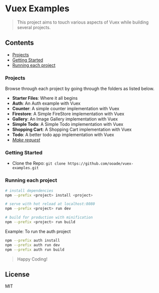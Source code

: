 # Vuex Examples

> This project aims to touch various aspects of Vuex while building several projects.

## Contents

- [Projects](#projects)
- [Getting Started](#getting-started)
- [Running each project](#running-each-project)

### Projects

Browse through each project by going through the folders as listed below.

- **Starter Files**: Where it all begins
- **Auth**: An Auth example with Vuex
- **Counter**: A simple counter implementation with Vuex
- **Firestore**: A Simple FireStore implementation with Vuex
- **Gallery**: An Image Gallery implementation with Vuex
- **Simple Todo**: A Simple Todo implementation with Vuex
- **Shopping Cart**: A Shopping Cart implementation with Vuex
- **Todo**: A better todo app implementation with Vuex
- [_Make request_](https://github.com/ooade/vuex-examples/issues/new)

### Getting Started

- Clone the Repo: `git clone https://github.com/ooade/vuex-examples.git`

### Running each project

```bash
# install dependencies
npm --prefix <project> install <project>

# serve with hot reload at localhost:8080
npm --prefix <project> run dev

# build for production with minification
npm --prefix <project> run build
```

Example: To run the auth project

```bash
npm --prefix auth install
npm --prefix auth run dev
npm --prefix auth run build
```

> Happy Coding!

## License

MIT
